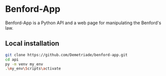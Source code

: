 # Benford-App

Benford-App is a Python API and a web page for manipulating the Benford's law.

## Local installation

```bash
git clone https://github.com/Demetriade/benford-app.git
cd api
py -m venv my_env
.\my_env\Scripts\activate
```